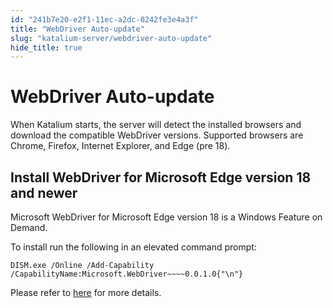 ```yaml
---
id: "241b7e20-e2f1-11ec-a2dc-0242fe3e4a3f"
title: "WebDriver Auto-update"
slug: "katalium-server/webdriver-auto-update"
hide_title: true
---
```

    

# <a id="id" class="anchor_top_offset"/><a id="ariaid-title1" class="anchor_top_offset"/>WebDriver Auto-update

    
      
<p xmlns="http://www.w3.org/1999/xhtml" className="p">When Katalium starts, the server will detect the installed   browsers and download the compatible WebDriver versions. Supported   browsers are Chrome, Firefox, Internet Explorer, and Edge (pre   18).</p> 
    
  
    

## <a id="id_1" class="anchor_top_offset"/>Install WebDriver for Microsoft Edge version 18 and newer

    
      
<p xmlns="http://www.w3.org/1999/xhtml" className="p">Microsoft WebDriver for Microsoft Edge version 18 is a Windows   Feature on Demand.</p> 
      
<p xmlns="http://www.w3.org/1999/xhtml" className="p">To install run the following in an elevated command prompt:</p> 
              
<pre xmlns="http://www.w3.org/1999/xhtml" className="pre codeblock"><code>DISM.exe /Online /Add-Capability /CapabilityName:Microsoft.WebDriver~~~~0.0.1.0{"\n"}</code></pre> 
            
<p xmlns="http://www.w3.org/1999/xhtml" className="p">Please refer to <a className="xref j-external-link" href="https://developer.microsoft.com/en-us/microsoft-edge/tools/webdriver/" target="_blank">here</a>   for more details.</p> 
    
  
